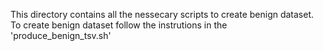 This directory contains all the nessecary scripts to create benign dataset. To create benign dataset follow the instrutions in the 'produce_benign_tsv.sh'
